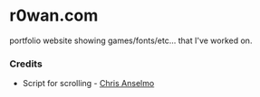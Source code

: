 # r0wan.com

portfolio website showing games/fonts/etc... that I've worked on.

### Credits

- Script for scrolling - [Chris Anselmo](http://twitter.com/tophtacular)
